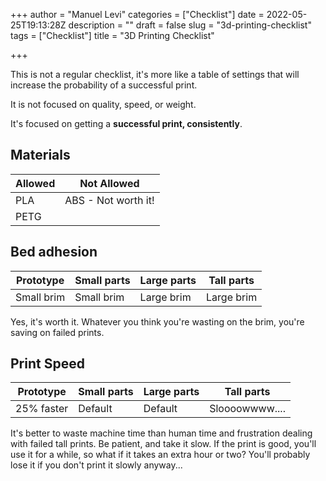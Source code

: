 +++
author = "Manuel Levi"
categories = ["Checklist"]
date = 2022-05-25T19:13:28Z
description = ""
draft = false
slug = "3d-printing-checklist"
tags = ["Checklist"]
title = "3D Printing Checklist"

+++


This is not a regular checklist, it's more like a table of settings that will increase the probability of a successful print.

It is not focused on quality, speed, or weight.

It's focused on getting a **successful print, consistently**.

## Materials

| Allowed | Not Allowed |
| ---- | ---- |
| PLA | ABS - Not worth it! |
| PETG | |

## Bed adhesion

| Prototype | Small parts | Large parts | Tall parts |
| ---- | ---- | ---- | ---- | 
| Small brim | Small brim | Large brim | Large brim |

Yes, it's worth it. Whatever you think you're wasting on the brim, you're saving on failed prints.

## Print Speed

| Prototype | Small parts | Large parts | Tall parts |
| ---- | ---- | ---- | ---- | 
| 25% faster | Default | Default | Sloooowwww.... |

It's better to waste machine time than human time and frustration dealing with failed tall prints. Be patient, and take it slow. If the print is good, you'll use it for a while, so what if it takes an extra hour or two? You'll probably lose it if you don't print it slowly anyway...

